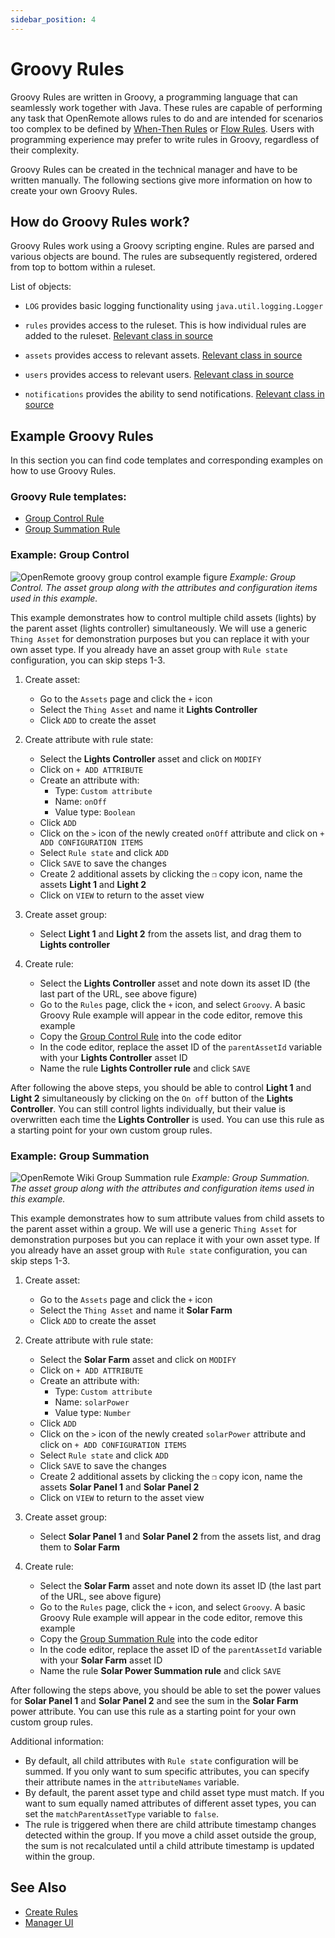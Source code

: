 ```yaml
---
sidebar_position: 4
---
```


# Groovy Rules

Groovy Rules are written in Groovy, a programming language that can seamlessly work together with Java. These rules are capable of performing any task that OpenRemote allows rules to do and are intended for scenarios too complex to be defined by [When-Then Rules](when-then-rules.md) or [Flow Rules](flow-rules.md). Users with programming experience may prefer to write rules in Groovy, regardless of their complexity.

Groovy Rules can be created in the technical manager and have to be written manually. The following sections give more information on how to create your own Groovy Rules.

## How do Groovy Rules work?

Groovy Rules work using a Groovy scripting engine. Rules are parsed and various objects are bound. The rules are subsequently registered, ordered from top to bottom within a ruleset.

List of objects:

* `LOG` provides basic logging functionality using `java.util.logging.Logger`

* `rules` provides access to the ruleset. This is how individual rules are added to the ruleset. [Relevant class in source](https://github.com/openremote/openremote/blob/master/manager/src/main/java/org/openremote/manager/rules/RulesBuilder.java)

* `assets` provides access to relevant assets. [Relevant class in source](https://github.com/openremote/openremote/blob/master/model/src/main/java/org/openremote/model/rules/Assets.java)

* `users` provides access to relevant users. [Relevant class in source](https://github.com/openremote/openremote/blob/master/model/src/main/java/org/openremote/model/rules/Users.java)

* `notifications` provides the ability to send notifications. [Relevant class in source](https://github.com/openremote/openremote/blob/master/manager/src/main/java/org/openremote/manager/rules/facade/NotificationsFacade.java)


## Example Groovy Rules
In this section you can find code templates and corresponding examples on how to use Groovy Rules.

### Groovy Rule templates:
* [Group Control Rule](https://github.com/openremote/openremote/blob/master/test/src/test/resources/org/openremote/test/rules/ChildAssetControl.groovy)
* [Group Summation Rule](https://github.com/openremote/openremote/blob/master/test/src/test/resources/org/openremote/test/rules/GroupSummationRule.groovy)
### Example: Group Control
![OpenRemote groovy group control example figure](https://github.com/openremote/openremote/assets/107846439/333f1aab-a9d9-40a8-a387-cfc4287b651a)
_Example: Group Control. The asset group along with the attributes and configuration items used in this example._

This example demonstrates how to control multiple child assets (lights) by the parent asset (lights controller) simultaneously. We will use a generic `Thing Asset` for demonstration purposes but you can replace it with your own asset type. If you already have an asset group with `Rule state` configuration, you can skip steps 1-3.

1. Create asset:
   * Go to the `Assets` page and click the `+` icon
   * Select the `Thing Asset` and name it **Lights Controller**
   * Click `ADD` to create the asset

2. Create attribute with rule state:
   * Select the **Lights Controller** asset and click on `MODIFY`
   * Click on `+ ADD ATTRIBUTE`
   * Create an attribute with:
      * Type: `Custom attribute`
      * Name: `onOff`
      * Value type: `Boolean`
   * Click `ADD`
   * Click on the `>` icon of the newly created `onOff` attribute and click on `+ ADD CONFIGURATION ITEMS`
   * Select `Rule state` and click `ADD`
   * Click `SAVE` to save the changes
   * Create 2 additional assets by clicking the `❐` copy icon, name the assets **Light 1** and **Light 2**
   * Click on `VIEW` to return to the asset view
   

3. Create asset group:
   * Select **Light 1** and **Light 2** from the assets list, and drag them to **Lights controller**

4. Create rule:
   * Select the **Lights Controller** asset and note down its asset ID (the last part of the URL, see above figure)
   * Go to the `Rules` page, click the `+` icon, and select `Groovy`. A basic Groovy Rule example will appear in the code editor, remove this example
   * Copy the [Group Control Rule](https://github.com/openremote/openremote/blob/master/test/src/test/resources/org/openremote/test/rules/ChildAssetControl.groovy) into the code editor
   * In the code editor, replace the asset ID of the `parentAssetId` variable with your **Lights Controller** asset ID
   * Name the rule **Lights Controller rule** and click `SAVE`

After following the above steps, you should be able to control **Light 1** and **Light 2** simultaneously by clicking on the `On off` button of the **Lights Controller**. You can still control lights individually, but their value is overwritten each time the **Lights Controller** is used. You can use this rule as a starting point for your own custom group rules.

### Example: Group Summation
![OpenRemote Wiki Group Summation rule](https://github.com/openremote/openremote/assets/107846439/6cb6d4b2-0fd0-48cc-b417-3b38171cedf3)
_Example: Group Summation. The asset group along with the attributes and configuration items used in this example._

This example demonstrates how to sum attribute values from child assets to the parent asset within a group. We will use a generic `Thing Asset` for demonstration purposes but you can replace it with your own asset type. If you already have an asset group with `Rule state` configuration, you can skip steps 1-3.

1. Create asset:
   * Go to the `Assets` page and click the `+` icon
   * Select the `Thing Asset` and name it **Solar Farm**
   * Click `ADD` to create the asset

2. Create attribute with rule state:
   * Select the **Solar Farm** asset and click on `MODIFY`
   * Click on `+ ADD ATTRIBUTE`
   * Create an attribute with:
      * Type: `Custom attribute`
      * Name: `solarPower`
      * Value type: `Number`
   * Click `ADD`
   * Click on the `>` icon of the newly created `solarPower` attribute and click on `+ ADD CONFIGURATION ITEMS`
   * Select `Rule state` and click `ADD`
   * Click `SAVE` to save the changes
   * Create 2 additional assets by clicking the `❐` copy icon, name the assets **Solar Panel 1** and **Solar Panel 2**
   * Click on `VIEW` to return to the asset view
   

3. Create asset group:
   * Select **Solar Panel 1** and **Solar Panel 2** from the assets list, and drag them to **Solar Farm**

4. Create rule:
   * Select the **Solar Farm** asset and note down its asset ID (the last part of the URL, see above figure)
   * Go to the `Rules` page, click the `+` icon, and select `Groovy`. A basic Groovy Rule example will appear in the code editor, remove this example
   * Copy the [Group Summation Rule](https://github.com/openremote/openremote/blob/master/test/src/test/resources/org/openremote/test/rules/GroupSummationRule.groovy) into the code editor
   * In the code editor, replace the asset ID of the `parentAssetId` variable with your **Solar Farm** asset ID
   * Name the rule **Solar Power Summation rule** and click `SAVE`

After following the steps above, you should be able to set the power values for **Solar Panel 1** and **Solar Panel 2** and see the sum in the **Solar Farm** power attribute. You can use this rule as a starting point for your own custom group rules.

Additional information:
- By default, all child attributes with `Rule state` configuration will be summed. If you only want to sum specific attributes, you can specify their attribute names in the `attributeNames` variable.
- By default, the parent asset type and child asset type must match. If you want to sum equally named attributes of different asset types, you can set the `matchParentAssetType` variable to `false`.
- The rule is triggered when there are child attribute timestamp changes detected within the group. If you move a child asset outside the group, the sum is not recalculated until a child attribute timestamp is updated within the group.

## See Also

- [Create Rules](create-rules.md)
- [Manager UI](../manager-ui/manager-ui.md)
